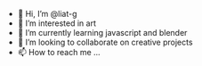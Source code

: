 - 👋 Hi, I’m @liat-g
- 👀 I’m interested in art
- 🌱 I’m currently learning javascript and blender
- 💞️ I’m looking to collaborate on creative projects
- 📫 How to reach me ...

<!---
liat-g/liat-g is a ✨ special ✨ repository because its `README.md` (this file) appears on your GitHub profile.
You can click the Preview link to take a look at your changes.
--->
